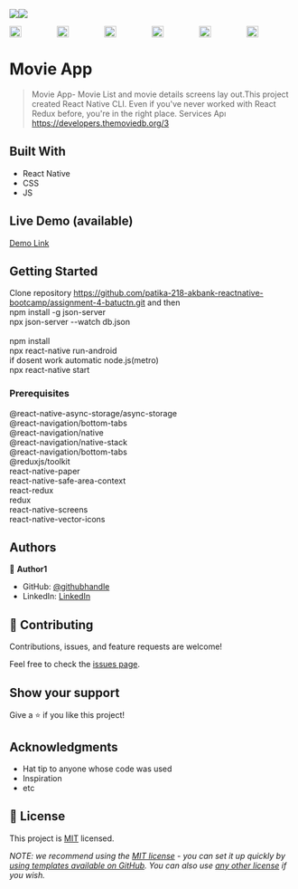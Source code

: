 ![](https://img.shields.io/badge/-ReactNative-blue)![](https://img.shields.io/badge/-JavaScript-yellow)

<div style="display: flex; align="center">
<img src="https://user-images.githubusercontent.com/96943978/189464286-98ad95aa-1bde-4b86-be3c-702b17ea981d.png" width=25% height=25%>
<img src="https://user-images.githubusercontent.com/96943978/189464287-e856cb06-6387-414e-84ec-cd57cec6229e.png" width=25% height=25%>
<img src="https://user-images.githubusercontent.com/96943978/189464288-d0097064-358d-496d-8573-6776d398cc99.png" width=25% height=25%>
<img src="https://user-images.githubusercontent.com/96943978/189464289-9f26c186-4506-452a-beba-0cd4ada2a4e9.png" width=25% height=25%>
<img src="https://user-images.githubusercontent.com/96943978/189464291-08ca047c-08ea-4921-918b-ce782782407e.png" width=25% height=25%>
<img src="https://user-images.githubusercontent.com/96943978/189464292-0c79ae61-9e17-4eae-aad0-2c7b45b99bbe.png" width=25% height=25%>

</div>




# Movie App 

> Movie App- Movie List and movie details screens lay out.This project created React Native CLI.
> Even if you've never worked with React Redux before, you're in the right place.
> Services Apı https://developers.themoviedb.org/3



## Built With

- React Native
- CSS
- JS

## Live Demo (available)



[Demo Link](https://vimeo.com/manage/videos/748271628/privacy) <br/>



## Getting Started
Clone repository  https://github.com/patika-218-akbank-reactnative-bootcamp/assignment-4-batuctn.git and then <br/>
npm install -g json-server <br/>
npx json-server --watch db.json <br/>
<br/>
npm install 
<br/>
npx react-native run-android
<br/>
if dosent work automatic node.js(metro)
<br/>
npx react-native start
### Prerequisites

@react-native-async-storage/async-storage
<br/>
@react-navigation/bottom-tabs <br/>
@react-navigation/native <br/>
@react-navigation/native-stack <br/>
@react-navigation/bottom-tabs <br/>
@reduxjs/toolkit <br/>
react-native-paper <br/>
react-native-safe-area-context <br/>
react-redux <br/>
redux <br/>
react-native-screens <br/>
react-native-vector-icons

## Authors

👤 **Author1**

- GitHub: [@githubhandle](https://github.com/batuctn)
- LinkedIn: [LinkedIn](https://www.linkedin.com/in/batu%C3%A7etin/)



## 🤝 Contributing

Contributions, issues, and feature requests are welcome!

Feel free to check the [issues page](https://github.com/patika-218-akbank-reactnative-bootcamp/assignment-4-batuctn/issues).

## Show your support

Give a ⭐️ if you like this project!

## Acknowledgments

- Hat tip to anyone whose code was used
- Inspiration
- etc

## 📝 License

This project is [MIT](./LICENSE) licensed.

_NOTE: we recommend using the [MIT license](https://choosealicense.com/licenses/mit/) - you can set it up quickly by [using templates available on GitHub](https://docs.github.com/en/communities/setting-up-your-project-for-healthy-contributions/adding-a-license-to-a-repository). You can also use [any other license](https://choosealicense.com/licenses/) if you wish._
